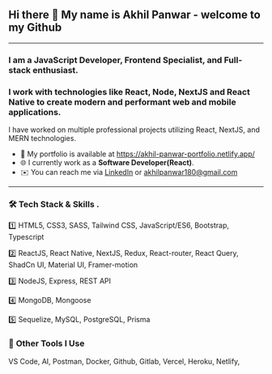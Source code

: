 ## Hi there 👋 My name is Akhil Panwar - welcome to my Github
---

### **I am a JavaScript Developer, Frontend Specialist, and Full-stack enthusiast**.
### I work with technologies like **React**, **Node**, **NextJS** and **React Native** to create modern and performant **web** and **mobile applications**.

I have worked on multiple professional projects utilizing React, NextJS, and MERN technologies.
- :open_file_folder: My portfolio is available at https://akhil-panwar-portfolio.netlify.app/
- :globe_with_meridians: I currently work as a **Software Developer(React)**.
- :envelope: You can reach me via [LinkedIn](https://www.linkedin.com/in/akhil-panwar-/) or akhilpanwar180@gmail.com
---
### 🛠️ **Tech Stack & Skills** .
:one: HTML5, CSS3, SASS, Tailwind CSS, JavaScript/ES6, Bootstrap, Typescript

:two: ReactJS, React Native, NextJS, Redux, React-router, React Query, ShadCn UI, Material UI, Framer-motion

:three: NodeJS, Express, REST API

:four: MongoDB, Mongoose

:five: Sequelize, MySQL, PostgreSQL, Prisma
### 🧰 **Other Tools I Use**  
VS Code, AI, Postman, Docker, Github, Gitlab, Vercel, Heroku, Netlify, 






